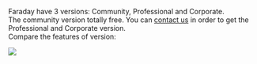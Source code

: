 Faraday have 3 versions: Community, Professional and Corporate.  
The community version totally free. You can [contact us](http://www.faradaysec.com/buy.html) in order to get the Professional and Corporate version.  
Compare the features of version:

![](https://raw.github.com/wiki/infobyte/faraday/images/Features-Comparation.png)